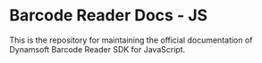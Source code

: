 # Barcode Reader Docs - JS

This is the repository for maintaining the official documentation of Dynamsoft Barcode Reader SDK for JavaScript.
